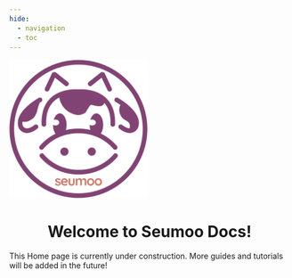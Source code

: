 ```yaml
---
hide:
  - navigation
  - toc
---
```


<div id="banner">
    <div class="inline-block">
        <img src="./img/home/seumoo_logo.png" width="250">
    </div>
</div>

<h1 style="text-align:center"> Welcome to Seumoo Docs!</h1>

This Home page is currently under construction. More guides and tutorials will be added in the future!

